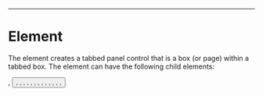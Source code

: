 

---

# Element

The <tabpanel> element creates a tabbed panel control that is a box (or page) within a tabbed box. The element can have the following child elements:

<box> , <button> , <checkbox> , <colordropdown> , <combobox> , <description> , <grid> , <groupbox> , <label> , <listbox> , <morph> , <picturebox> , <radio> , <radiogroup> , <script> , <separator> , <slider> , <spacer> , <spinner> , <tabbox> , <tablecontrol> , <textbox> , <treecontrol> , <unitdimensionbox>

The <tabpanel> element has the following attributes:

- • align = start | center | end

- • childrensize = vary | equalwidth | equalheight | equal

- • height = CDATA

- • id = ID

- • label = CDATA

- • orient = vertical | horizontal

- • pack = start | center | end | spread | stretch

- • resize = none | both | height | width | natural

- • width = CDATA